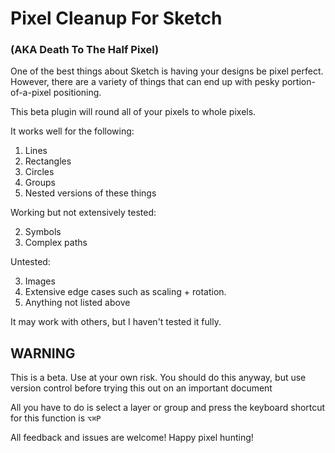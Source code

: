 # Pixel Cleanup For Sketch
### (AKA Death To The Half Pixel)

One of the best things about Sketch is having your designs be pixel perfect. However, there are a variety of things that can end up with pesky portion-of-a-pixel positioning.

This beta plugin will round all of your pixels to whole pixels.

It works well for the following:

1. Lines
1. Rectangles
1. Circles
1. Groups
1. Nested versions of these things

Working but not extensively tested:

2. Symbols
2. Complex paths

Untested:

3. Images
3. Extensive edge cases such as scaling + rotation. 
3. Anything not listed above

It may work with others, but I haven't tested it fully.

## WARNING
This is a beta. Use at your own risk.
You should do this anyway, but use version control before trying this out on an important document

All you have to do is select a layer or group and press the keyboard shortcut for this function is `⌥⌘P`

All feedback and issues are welcome!
Happy pixel hunting!
